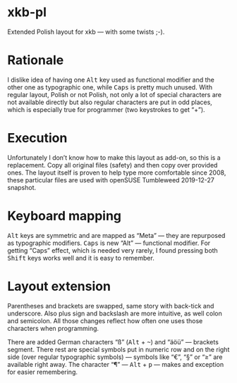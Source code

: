 # xkb-pl

Extended Polish layout for xkb — with some twists ;-).

# Rationale

I dislike idea of having one <kbd>Alt</kbd> key used as functional modifier and the other one as typographic one, while <kbd>Caps</kbd> is pretty much unused. With regular
layout, Polish or not Polish, not only  a lot of special characters are not available directly but also regular characters are put in odd places, which is especially true
for programmer (two keystrokes to get “+”).

# Execution

Unfortunately I don’t know how to make this layout as add-on, so this is a replacement. Copy all original files (safety) and then copy over provided ones. 
The layout itself is proven to help type more comfortable since 2008, these particular files are used with openSUSE Tumbleweed 2019-12-27 snapshot.

# Keyboard mapping

<kbd>Alt</kbd> keys are symmetric and are mapped as “Meta” — they are repurposed as typographic modifiers. <kbd>Caps</kbd> is new “Alt” — functional modifier.
For getting “Caps” effect, which is needed very rarely, I found pressing both <kbd>Shift</kbd> keys works well and it is easy to remember.

# Layout extension

Parentheses and brackets are swapped, same story with back-tick and underscore. Also plus sign and backslash are more intuitive, as well colon and semicolon. 
All those changes reflect how often one uses those characters when programming.

There are added German characters “ß” (<kbd>Alt</kbd> + <kbd>~</kbd>) and “äöü” — brackets segment. There rest are special symbols put in numeric row and on the
right side (over regular typographic symbols) — symbols like “€”, “§” or “≥” are available right away. The character “¶” 
— <kbd>Alt</kbd> + <kbd>p</kbd> — makes and exception for easier remembering.


